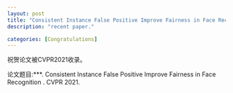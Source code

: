 ```yaml
---
layout: post
title: "Consistent Instance False Positive Improve Fairness in Face Recognition"
description: "recent paper."

categories: [Congratulations]
---
```

祝贺论文被CVPR2021收录。

论文题目:***. Consistent Instance False Positive Improve Fairness in Face Recognition . CVPR 2021.


